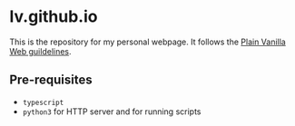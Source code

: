 # lv.github.io

This is the repository for my personal webpage. It follows the [Plain Vanilla Web guildelines](https://plainvanillaweb.com/pages/sites.html).

## Pre-requisites
- `typescript`
- `python3` for HTTP server and for running scripts
